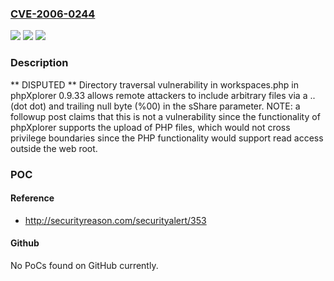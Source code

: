 ### [CVE-2006-0244](https://cve.mitre.org/cgi-bin/cvename.cgi?name=CVE-2006-0244)
![](https://img.shields.io/static/v1?label=Product&message=n%2Fa&color=blue)
![](https://img.shields.io/static/v1?label=Version&message=n%2Fa&color=blue)
![](https://img.shields.io/static/v1?label=Vulnerability&message=n%2Fa&color=brighgreen)

### Description

** DISPUTED ** Directory traversal vulnerability in workspaces.php in phpXplorer 0.9.33 allows remote attackers to include arbitrary files via a .. (dot dot) and trailing null byte (%00) in the sShare parameter.  NOTE: a followup post claims that this is not a vulnerability since the functionality of phpXplorer supports the upload of PHP files, which would not cross privilege boundaries since the PHP functionality would support read access outside the web root.

### POC

#### Reference
- http://securityreason.com/securityalert/353

#### Github
No PoCs found on GitHub currently.

